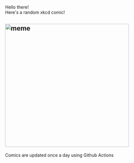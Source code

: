 Hello there! <br>Here's a random xkcd comic!<br>
## <img src="https://imgs.xkcd.com/comics/jeremy_irons.jpg" alt="meme" width="400"/><br>
Comics are updated once a day using Github Actions